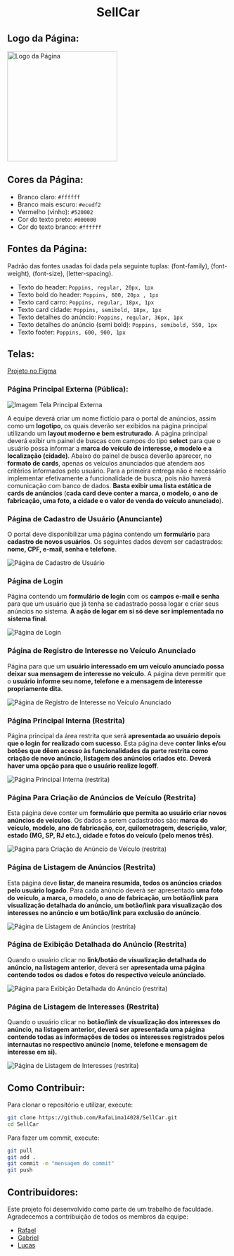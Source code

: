﻿<h1 align="center">SellCar</h1>

<h2>Logo da Página:</h2>

<img src="images/sellcar 500x500.png" alt="Logo da Página" height="250" width="250">

<h2>Cores da Página:</h2>

- Branco claro: `#ffffff`
- Branco mais escuro: `#ecedf2`
- Vermelho (vinho): `#520002`
- Cor do texto preto: `#000000`
- Cor do texto branco: `#ffffff`

<h2>Fontes da Página:</h2>

Padrão das fontes usadas foi dada pela seguinte tuplas: (font-family), (font-weight), (font-size), (letter-spacing).

- Texto do header: `Poppins, regular, 20px, 1px`
- Texto bold do header: `Poppins, 600, 20px , 1px`
- Texto card carro: `Poppins, regular, 18px, 1px`
- Texto card cidade: `Poppins, semibold, 18px, 1px`
- Texto detalhes do anúncio: `Poppins, regular, 36px, 1px`
- Texto detalhes do anúncio (semi bold): `Poppins, semibold, 550, 1px`
- Texto footer: `Poppins, 600, 900, 1px`

<h2>Telas:</h2>

[Projeto no Figma](https://www.figma.com/design/ieuP0RSjxkkAqmn9j0dz4Y/SellCar?node-id=0-1&t=xoTmU9SrXtjWqAoy-1)

<h3>Página Principal Externa (Pública):</h3>

<img src="images/Tela Principal Externa.png" alt="Imagem Tela Principal Externa">

A equipe deverá criar um nome fictício para o portal de anúncios, assim como um **logotipo**, os quais deverão ser exibidos na página principal utilizando um **layout moderno e bem estruturado**. A página principal deverá exibir um painel de buscas com campos do tipo **select** para que o usuário possa informar a **marca do veículo de interesse, o modelo e a localização (cidade)**. Abaixo do painel de busca deverão aparecer, no **formato de cards**, apenas os veículos anunciados que atendem aos critérios informados pelo usuário. Para a primeira entrega não é necessário implementar efetivamente a funcionalidade de busca, pois não haverá comunicação com banco de dados. **Basta exibir uma lista estática de cards de anúncios** (**cada card deve conter a marca, o modelo, o ano de fabricação, uma foto, a cidade e o valor de venda do veículo anunciado**).

<h3>Página de Cadastro de Usuário (Anunciante)</h3>

O portal deve disponibilizar uma página contendo um **formulário** para **cadastro de novos usuários**. Os
seguintes dados devem ser cadastrados: **nome, CPF, e-mail, senha e telefone**.

<img src="images/Página de Cadastro de Usuário.png" alt="Página de Cadastro de Usuário">

<h3>Página de Login</h3>

Página contendo um **formulário de login** com os **campos e-mail e senha** para que um usuário que já
tenha se cadastrado possa logar e criar seus anúncios no sistema. **A ação de logar em si só deve ser implementada no sistema final**.

<img src="images/Página de Login.png" alt="Página de Login">

<h3>Página de Registro de Interesse no Veículo Anunciado</h3>

Página para que um **usuário interessado em um veículo anunciado possa deixar sua mensagem de interesse no veículo**. A página deve permitir que o **usuário informe seu nome, telefone e a mensagem de interesse propriamente dita**.

<img src="images/Página de Registro de Interesse no Veículo Anunciado.png" alt="Página de Registro de Interesse no Veículo Anunciado">

<h3>Página Principal Interna (Restrita)</h3>

Página principal da área restrita que será **apresentada ao usuário depois que o login for realizado com sucesso**. Esta página deve **conter links e/ou botões que dêem acesso às funcionalidades da parte restrita como criação de novo anúncio, listagem dos anúncios criados etc**. **Deverá haver uma opção para que o usuário realize logoff**.

<img src="images/Página Principal Interna (restrita).png" alt="Página Principal Interna (restrita)">

<h3>Página Para Criação de Anúncios de Veículo (Restrita)</h3>

Esta página deve conter um **formulário que permita ao usuário criar novos anúncios de veículos**. Os dados a serem cadastrados são: **marca do veículo, modelo, ano de fabricação, cor, quilometragem, descrição, valor, estado (MG, SP, RJ etc.), cidade e fotos do veículo (pelo menos três)**.

<img src="images/Página para Criação de Anúncio de Veículo (restrita).png" alt="Página para Criação de Anúncio de Veículo (restrita)">

<h3>Página de Listagem de Anúncios (Restrita)</h3>

Esta página deve **listar, de maneira resumida, todos os anúncios criados pelo usuário logado**. Para cada anúncio deverá ser apresentado **uma foto do veículo, a marca, o modelo, o ano de fabricação, um botão/link para visualização detalhada do anúncio, um botão/link para visualização dos interesses no anúncio e um botão/link para exclusão do anúncio**.

<img src="images/Página de Listagem de Anúncios (restrita).png" alt="Página de Listagem de Anúncios (restrita)">

<h3>Página de Exibição Detalhada do Anúncio (Restrita)</h3>

Quando o usuário clicar no **link/botão de visualização detalhada do anúncio, na listagem anterior**, deverá ser **apresentada uma página contendo todos os dados e fotos do respectivo veículo anúnciado.**

<img src="images/Página para Exibição Detalhada do Anúncio (restrita).png" alt="Página para Exibição Detalhada do Anúncio (restrita)">

<h3>Página de Listagem de Interesses (Restrita)</h3>

Quando o usuário clicar no **botão/link de visualização dos interesses do anúncio, na listagem anterior, deverá ser apresentada uma página contendo todas as informações de todos os interesses registrados pelos internautas no respectivo anúncio (nome, telefone e mensagem de interesse em si).**

<img src="images/Página de Listagem de Interesses (restrita).png" alt="Página de Listagem de Interesses (restrita)">

<h2>Como Contribuir:</h2>

Para clonar o repositório e utilizar, execute:

```bash
git clone https://github.com/RafaLima14028/SellCar.git
cd SellCar
```

Para fazer um commit, execute:

```bash
git pull
git add .
git commit -m "mensagem do commit"
git push
```

<h2>Contribuidores:</h2>

Este projeto foi desenvolvido como parte de um trabalho de faculdade. Agradecemos a contribuição de todos os membros da equipe:

- [Rafael](https://github.com/RafaLima14028)
- [Gabriel](https://github.com/gkatog)
- [Lucas](https://github.com/LucasDaniel1)